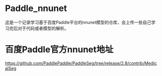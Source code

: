 # Paddle_nnunet
这是一个记录学习基于百度Paddle平台的nnunet模型的仓库，会上传一些自己学习完后对于代码或者模型的解析。
# 百度Paddle官方nnunet地址
https://github.com/PaddlePaddle/PaddleSeg/tree/release/2.8/contrib/MedicalSeg
